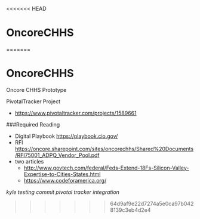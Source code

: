 <<<<<<< HEAD
# OncoreCHHS
=======
# OncoreCHHS
Oncore CHHS Prototype

PivotalTracker Project
- https://www.pivotaltracker.com/projects/1589661

###Required Reading
- Digital Playbook https://playbook.cio.gov/
- RFI https://oncore.sharepoint.com/sites/oncorechhs/Shared%20Documents/RFI75001_ADPQ_Vendor_Pool.pdf
- two articles
  - http://www.govtech.com/federal/Feds-Extend-18Fs-Silicon-Valley-Expertise-to-Cities-States.html
  - https://www.codeforamerica.org/

_kyle testing commit pivotal tracker integration_
>>>>>>> 64d9af9e22d7274a5e0ca97b0428139c3eb4d2e4
